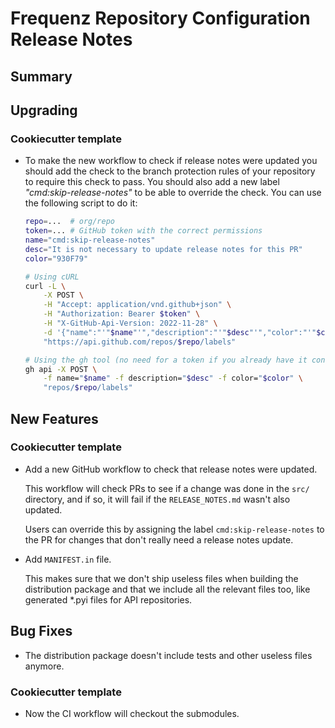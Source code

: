 # Frequenz Repository Configuration Release Notes

## Summary

<!-- Here goes a general summary of what this release is about -->

## Upgrading

### Cookiecutter template

- To make the new workflow to check if release notes were updated you should add the check to the branch protection rules of your repository to require this check to pass. You should also add a new label *"cmd:skip-release-notes"* to be able to override the check. You can use the following script to do it:

  ```sh
  repo=...  # org/repo
  token=... # GitHub token with the correct permissions
  name="cmd:skip-release-notes"
  desc="It is not necessary to update release notes for this PR"
  color="930F79"

  # Using cURL
  curl -L \
      -X POST \
      -H "Accept: application/vnd.github+json" \
      -H "Authorization: Bearer $token" \
      -H "X-GitHub-Api-Version: 2022-11-28" \
      -d '{"name":"'"$name"'","description":"'"$desc"'","color":"'"$color"'"}' \
      "https://api.github.com/repos/$repo/labels"

  # Using the gh tool (no need for a token if you already have it configured)
  gh api -X POST \
      -f name="$name" -f description="$desc" -f color="$color" \
      "repos/$repo/labels"
  ```

## New Features

### Cookiecutter template

- Add a new GitHub workflow to check that release notes were updated.

  This workflow will check PRs to see if a change was done in the `src/` directory, and if so, it will fail if the `RELEASE_NOTES.md` wasn't also updated.

  Users can override this by assigning the label `cmd:skip-release-notes` to the PR for changes that don't really need a release notes update.

- Add `MANIFEST.in` file.

  This makes sure that we don't ship useless files when building the distribution package and that we include all the relevant files too, like generated *.pyi files for API repositories.

## Bug Fixes

- The distribution package doesn't include tests and other useless files anymore.

### Cookiecutter template

- Now the CI workflow will checkout the submodules.
